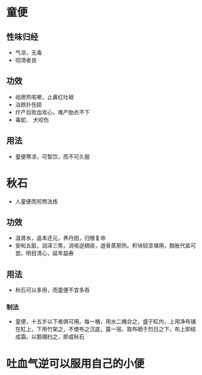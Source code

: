 # 童便
## 性味归经
- 气凉，无毒
- 彻清者良
## 功效
- 祛痨热咳嗽，止鼻红吐衄
- 治跌扑伤损
- 疗产后败血攻心，难产胎衣不下
- 毒蛇、 犬咬伤
## 用法
- 童便寒凉，可暂饮，而不可久服

# 秋石
- 人童便而煎熬法炼
## 功效
- 滋肾水，返本还元，养丹田，归根复命
- 安和五脏，润泽三焦，消咳逆稠痰，退骨蒸邪热。积块较坚堪用，臌胀代盐可尝。明目清心，延年益寿
## 用法
- 秋石可以多用，而童便不宜多吞
### 制法
- 童便，十五岁以下者俱可用。每一桶，用水二桶合之，盛于缸内，上用净布铺在缸上，下用竹架之，不使布之沉底，露一宿，取布晒于烈日之下，布上即结成霜，以鹅翎扫之，即成秋石
# 吐血气逆可以服用自己的小便